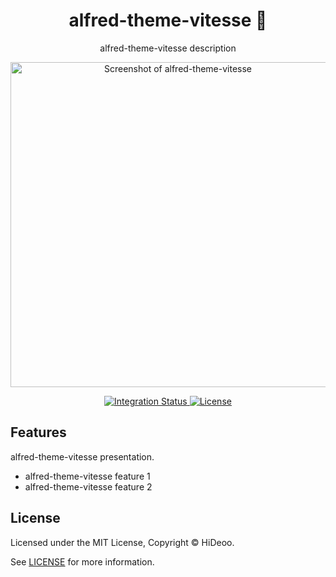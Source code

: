<div align="center">
  <h1>alfred-theme-vitesse 🚧</h1>
  <p>alfred-theme-vitesse description</p>
  <p>
    <a href="https://dummyimage.com/520x350/121212/cdc8be.png&text=screenshot" title="Screenshot of alfred-theme-vitesse">
      <img alt="Screenshot of alfred-theme-vitesse" src="https://dummyimage.com/520x350/121212/cdc8be.png&text=screenshot" width="520" />
    </a>
  </p>
</div>

<div align="center">
  <a href="https://github.com/HiDeoo/alfred-theme-vitesse/actions/workflows/integration.yml">
    <img alt="Integration Status" src="https://github.com/HiDeoo/alfred-theme-vitesse/actions/workflows/integration.yml/badge.svg" />
  </a>
  <a href="https://github.com/HiDeoo/alfred-theme-vitesse/blob/main/LICENSE">
    <img alt="License" src="https://badgen.net/github/license/HiDeoo/alfred-theme-vitesse" />
  </a>
  <br />
</div>

## Features

alfred-theme-vitesse presentation.

- alfred-theme-vitesse feature 1
- alfred-theme-vitesse feature 2

## License

Licensed under the MIT License, Copyright © HiDeoo.

See [LICENSE](https://github.com/HiDeoo/alfred-theme-vitesse/blob/main/LICENSE) for more information.
